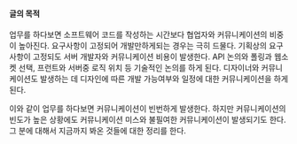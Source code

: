 #### 글의 목적

업무를 하다보면 소프트웨어 코드를 작성하는 시간보다 협업자와 커뮤니케이션의 비중이 높아진다. 요구사항이 고정되어 개발만하게되는 경우는 극히 드물다. 기획상의 요구사항이 고정되도 서버 개발자와 커뮤니케이션 비용이 발생한다. API 논의와 폴링과 웹소켓 선택, 프런트와 서버중 로직 위치 등 기술적인 논의를 하게 된다. 디자이너와 커뮤니케이션도 발생하는 데 디자인에 따른 개발 가능여부와 일정에 대한 커뮤니케이션을 하게 된다.

이와 같이 업무를 하다보면 커뮤니케이션이 빈번하게 발생한다. 하지만 커뮤니케이션의 빈도가 높은 상황에도 커뮤니케이션 미스와 불필여한 커뮤니케이션이 발생되기도 한다.
그 분에 대해서 지금까지 봐온 것들에 대한 정리를 한다.